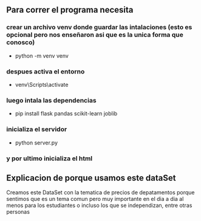 ﻿## Para correr el programa necesita
### crear un archivo venv donde guardar las intalaciones (esto es opcional pero nos enseñaron asi que es la unica forma que conosco)
* python -m venv venv 
### despues activa el entorno
* venv\Scripts\activate
### luego intala las dependencias
* pip install flask pandas scikit-learn joblib
### inicializa el servidor
* python server.py  
### y por ultimo inicializa el html


## Explicacion de porque usamos este dataSet
Creamos este DataSet con la tematica de precios de depatamentos porque sentimos que es un tema comun pero muy importante en el dia a dia al menos para los estudiantes o incluso los que se independizan, entre otras personas

